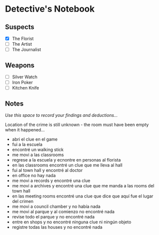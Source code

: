 # Detective's Notebook

## Suspects
- [X] The Florist
- [ ] The Artist
- [ ] The Journalist

## Weapons
- [ ] Silver Watch
- [ ] Iron Poker
- [ ] Kitchen Knife

## Notes
*Use this space to record your findings and deductions...*

Location of the crime is still unknown - the room must have been empty when it happened…


- abri el clue en el game
- fui a la escuela
- encontré un walking stick 
- me movi a las classrooms 
- regrese a la escuela y ecnontre en personas al florista
- en las classrooms encontré un clue que me lleva al hall 
- fui al town hall y encontré al doctor 
- en office no hay nada 
- me movi a records y encontré una clue
- me movi a archives y encontré una clue que me manda a las rooms del town hall
- en las meeting rooms encontré una clue que dice que aquí fue el lugar del crimen 
- me movi a council chamber y no había nada 
- me movi al parque y al comienzo no encontré nada
- revise todo el parque y no encontré nada 
- entre en shops y no encontré ninguna clue ni ningún objeto
- registre todas las houses y no encontré nada